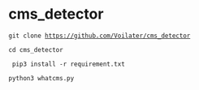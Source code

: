# cms_detector


<code>git clone https://github.com/Voilater/cms_detector
  </code>
  
  
<code>cd cms_detector
  </code>
  
  <code> pip3 install -r requirement.txt
  </code>

  <code>python3 whatcms.py
  </code>
